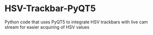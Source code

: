 # HSV-Trackbar-PyQT5
Python code that uses PyQT5 to integrate HSV trackbars with live cam stream for easier acquiring of HSV values
